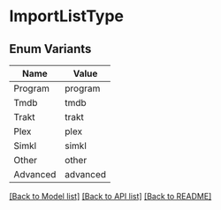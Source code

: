 # ImportListType

## Enum Variants

| Name | Value |
|---- | -----|
| Program | program |
| Tmdb | tmdb |
| Trakt | trakt |
| Plex | plex |
| Simkl | simkl |
| Other | other |
| Advanced | advanced |


[[Back to Model list]](../README.md#documentation-for-models) [[Back to API list]](../README.md#documentation-for-api-endpoints) [[Back to README]](../README.md)


